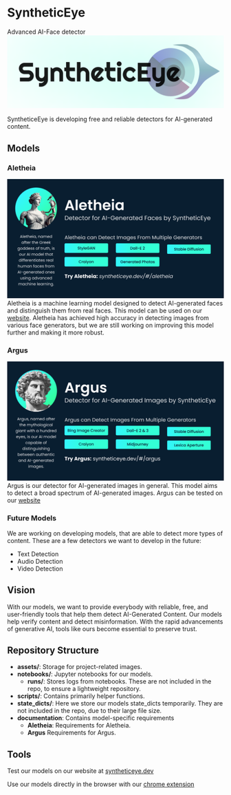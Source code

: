 # SyntheticEye
Advanced AI-Face detector
![SyntheticEye Logo](assets/Logo.png)

SyntheticeEye is developing free and reliable detectors for AI-generated content.

## Models
### Aletheia
![Aletheia Visualization](assets/Aletheia.png)
Aletheia is a machine learning model designed to detect AI-generated faces and distinguish them from real faces. This model can be used on our [website](https://syntheticeye.dev/#/aletheia). Aletheia has achieved high accuracy in detecting images from various face generators, but we are still working on improving this model further and making it more robust.

### Argus
![Argus Visualization](assets/Argus.png)
Argus is our detector for AI-generated images in general. This model aims to detect a broad spectrum of AI-generated images. Argus can be tested on our [website](https://syntheticeye.dev/#/argus)

### Future Models
We are working on developing models, that are able to detect more types of content. These are a few detectors we want to develop in the future:
- Text Detection
- Audio Detection
- Video Detection

## Vision
With our models, we want to provide everybody with reliable, free, and user-friendly tools that help them detect AI-Generated Content. Our models help verify content and detect misinformation. With the rapid advancements of generative AI, tools like ours become essential to preserve trust.

## Repository Structure
- **assets/**: Storage for project-related images.
- **notebooks/**: Jupyter notebooks for our models.
  - **runs/**: Stores logs from notebooks. These are not included in the repo, to ensure a lightweight repository.
- **scripts/**: Contains primarily helper functions.
- **state_dicts/**: Here we store our models state_dicts temporarily. They are not included in the repo, due to their large file size.
- **documentation**: Contains model-specific requirements
  - **Aletheia**: Requirements for Aletheia.
  - **Argus** Requirements for Argus.


## Tools
Test our models on our website at [syntheticeye.dev](https://syntheticeye.dev/)

Use our models directly in the browser with our [chrome extension](https://chromewebstore.google.com/detail/jhnehjooeiopekmlgcpmdmliifccjhlj)
